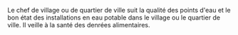 Le chef de village ou de quartier de ville suit la qualité des points d'eau et le bon état des installations en eau potable dans le village ou le quartier de ville. Il veille à la santé des denrées alimentaires.